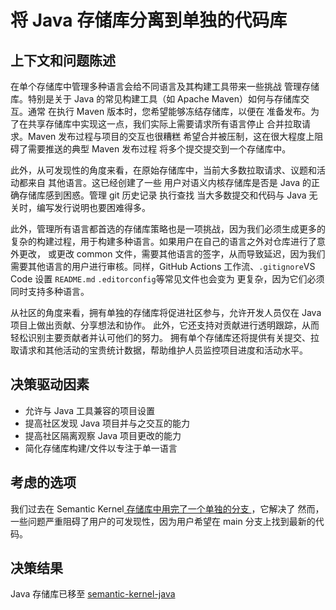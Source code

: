 
# 将 Java 存储库分离到单独的代码库

## 上下文和问题陈述

在单个存储库中管理多种语言会给不同语言及其构建工具带来一些挑战
管理存储库。特别是关于 Java 的常见构建工具（如 Apache Maven）如何与存储库交互。通常
在执行 Maven 版本时，您希望能够冻结存储库，以便在
准备发布。为了在共享存储库中实现这一点，我们实际上需要请求所有语言停止
合并拉取请求。Maven 发布过程与项目的交互也很糟糕
希望合并被压制，这在很大程度上阻碍了需要推送的典型 Maven 发布过程
将多个提交提交到一个存储库中。

此外，从可发现性的角度来看，在原始存储库中，当前大多数拉取请求、议题和活动都来自
其他语言。这已经创建了一些
用户对语义内核存储库是否是 Java 的正确存储库感到困惑。管理 git 历史记录
执行查找
当大多数提交和代码与 Java 无关时，编写发行说明也要困难得多。

此外，管理所有语言都首选的存储库策略也是一项挑战，因为我们必须生成更多的
复杂的构建过程，用于构建多种语言。如果用户在自己的语言之外对仓库进行了意外更改，
或更改 common 文件，需要其他语言的签字，从而导致延迟，因为我们
需要其他语言的用户进行审核。同样，GitHub Actions 工作流、`.gitignore`VS Code 设置 `README.md` `.editorconfig`等常见文件也会变为
更复杂，因为它们必须同时支持多种语言。

从社区的角度来看，拥有单独的存储库将促进社区参与，允许开发人员仅在 Java 项目上做出贡献、分享想法和协作。
此外，它还支持对贡献进行透明跟踪，从而轻松识别主要贡献者并认可他们的努力。
拥有单个存储库还将提供有关提交、拉取请求和其他活动的宝贵统计数据，帮助维护人员监控项目进度和活动水平。 

## 决策驱动因素

- 允许与 Java 工具兼容的项目设置
- 提高社区发现 Java 项目并与之交互的能力
- 提高社区隔离观察 Java 项目更改的能力
- 简化存储库构建/文件以专注于单一语言

## 考虑的选项

我们过去在 Semantic Kernel[ 存储库中用完了一个单独的分支 ](https://github.co/microsoft/semantic-kernel) ，它解决了
然而，一些问题严重阻碍了用户的可发现性，因为用户希望在 main 分支上找到最新的代码。

## 决策结果

Java 存储库已移至 [semantic-kernel-java](https://github.com/microsoft/semantic-kernel-java)
